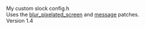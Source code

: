My custom slock config.h  
Uses the [blur_pixelated_screen](https://tools.suckless.org/slock/patches/blur-pixelated-screen/) and [message](https://tools.suckless.org/slock/patches/message/) patches.  
Version 1.4
